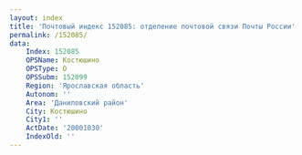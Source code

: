 ```yaml
---
layout: index
title: 'Почтовый индекс 152085: отделение почтовой связи Почты России'
permalink: /152085/
data:
    Index: 152085
    OPSName: Костюшино
    OPSType: О
    OPSSubm: 152099
    Region: 'Ярославская область'
    Autonom: ''
    Area: 'Даниловский район'
    City: Костюшино
    City1: ''
    ActDate: '20001030'
    IndexOld: ''
---
```

